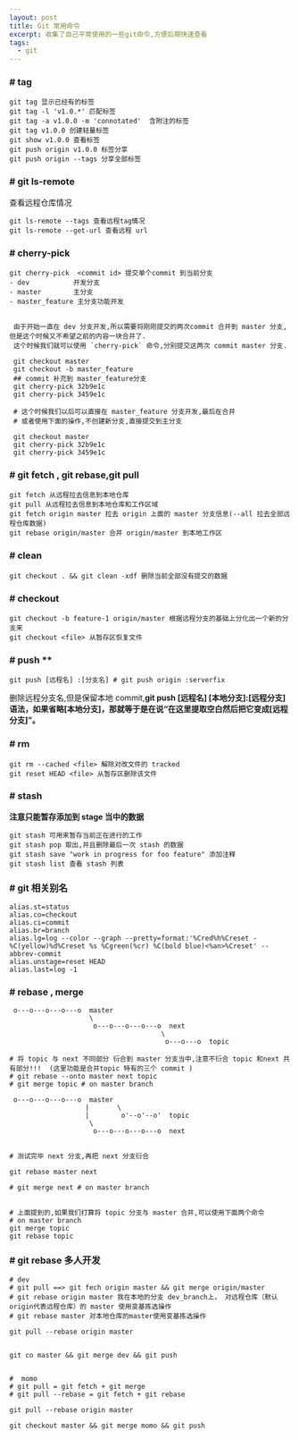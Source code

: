 ```yaml
---
layout: post
title: Git 常用命令
excerpt: 收集了自己平常使用的一些git命令,方便后期快速查看
tags:
  - git
---
```


### # tag
````
git tag 显示已经有的标签
git tag -l 'v1.0.*' 匹配标签
git tag -a v1.0.0 -m 'connotated'  含附注的标签
git tag v1.0.0 创建轻量标签
git show v1.0.0 查看标签
git push origin v1.0.0 标签分享
git push origin --tags 分享全部标签
````
### # git ls-remote

查看远程仓库情况
````
git ls-remote --tags 查看远程tag情况
git ls-remote --get-url 查看远程 url 
````


### # cherry-pick 
    git cherry-pick  <commit id> 提交单个commit 到当前分支
    - dev           开发分支
    - master        主分支
    - master_feature 主分支功能开发
    
     
     由于开始一直在 dev 分支开发,所以需要将刚刚提交的两次commit 合并到 master 分支,但是这个时候又不希望之前的内容一块合并了.
     这个时候我们就可以使用 `cherry-pick` 命令,分别提交这两次 commit master 分支.
    
     git checkout master
     git checkout -b master_feature
     ## commit 补充到 master_feature分支
     git cherry-pick 32b9e1c
     git cherry-pick 3459e1c
    
     # 这个时候我们以后可以直接在 master_feature 分支开发,最后在合并
     # 或者使用下面的操作,不创建新分支,直接提交到主分支
    
     git checkout master
     git cherry-pick 32b9e1c
     git cherry-pick 3459e1c


### # git fetch , git rebase,git pull
````
git fetch 从远程拉去信息到本地仓库
git pull 从远程拉去信息到本地仓库和工作区域
git fetch origin master 拉去 origin 上面的 master 分支信息(--all 拉去全部远程仓库数据)
git rebase origin/master 合并 origin/master 到本地工作区
````
### # clean
````
git checkout . && git clean -xdf 删除当前全部没有提交的数据
````
### # checkout
````
git checkout -b feature-1 origin/master 根据远程分支的基础上分化出一个新的分支来
git checkout <file> 从暂存区恢复文件
````
### # push  **

````
git push [远程名] :[分支名] # git push origin :serverfix
````
删除远程分支名,但是保留本地 commit,**git push [远程名] [本地分支]:[远程分支] 语法，如果省略[本地分支]，那就等于是在说“在这里提取空白然后把它变成[远程分支]”。**



### # rm
````
git rm --cached <file> 解除对改文件的 tracked
git reset HEAD <file> 从暂存区删除该文件
````

### # stash

**注意只能暂存添加到 stage 当中的数据**
````
git stash 可用来暂存当前正在进行的工作
git stash pop 取出,并且删除最后一次 stash 的数据
git stash save "work in progress for foo feature" 添加注释
git stash list 查看 stash 列表
````
### # git 相关别名
````
alias.st=status
alias.co=checkout
alias.ci=commit
alias.br=branch
alias.lg=log --color --graph --pretty=format:'%Cred%h%Creset -%C(yellow)%d%Creset %s %Cgreen(%cr) %C(bold blue)<%an>%Creset' --abbrev-commit
alias.unstage=reset HEAD
alias.last=log -1
````

### # rebase , merge

```
 o---o---o---o---o  master
                    \
                     o---o---o---o---o  next
                                      \
                                       o---o---o  topic

# 将 topic 与 next 不同部分 衍合到 master 分支当中,注意不衍合 topic 和next 共有部分!!!  (这里功能是合并topic 特有的三个 commit )
# git rebase --onto master next topic
# git merge topic # on master branch

 o---o---o---o---o  master
                   |       \
                   |        o'--o'--o'  topic
                    \
                     o---o---o---o---o  next


# 测试完毕 next 分支,再把 next 分支衍合

git rebase master next 

# git merge next # on master branch


# 上面提到的,如果我们打算将 topic 分支与 master 合并,可以使用下面两个命令
# on master branch 
git merge topic 
git rebase topic 
```

### #  git rebase 多人开发
```
# dev
# git pull ==> git fech origin master && git merge origin/master
# git rebase origin master 我在本地的分支 dev_branch上， 对远程仓库（默认origin代表远程仓库）的 master 使用变基拣选操作
# git rebase master 对本地仓库的master使用变基拣选操作

git pull --rebase origin master


git co master && git merge dev && git push


#  momo
# git pull = git fetch + git merge
# git pull --rebase = git fetch + git rebase

git pull --rebase origin master

git checkout master && git merge momo && git push
```